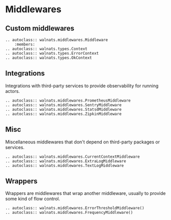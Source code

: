 # Middlewares

## Custom middlewares

```{eval-rst}
.. autoclass:: walnats.middlewares.Middleware
    :members:
.. autoclass:: walnats.types.Context
.. autoclass:: walnats.types.ErrorContext
.. autoclass:: walnats.types.OkContext
```

## Integrations

Integrations with third-party services to provide observability for running actors.

```{eval-rst}
.. autoclass:: walnats.middlewares.PrometheusMiddleware
.. autoclass:: walnats.middlewares.SentryMiddleware
.. autoclass:: walnats.middlewares.StatsdMiddleware
.. autoclass:: walnats.middlewares.ZipkinMiddleware
```

## Misc

Miscellaneous middlewares that don't depend on third-party packages or services.

```{eval-rst}
.. autoclass:: walnats.middlewares.CurrentContextMiddleware
.. autoclass:: walnats.middlewares.ExtraLogMiddleware
.. autoclass:: walnats.middlewares.TextLogMiddleware
```

## Wrappers

Wrappers are middlewares that wrap another middleware, usually to provide some kind of flow control.

```{eval-rst}
.. autoclass:: walnats.middlewares.ErrorThresholdMiddleware()
.. autoclass:: walnats.middlewares.FrequencyMiddleware()
```
